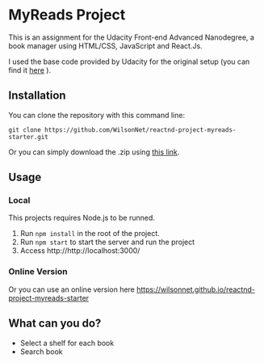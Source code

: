 # MyReads Project

This is an assignment for the Udacity Front-end Advanced Nanodegree, a book manager using HTML/CSS, JavaScript and React.Js. 

I used the base code provided by Udacity for the original setup (you can find it [here](https://github.com/udacity/reactnd-project-myreads-starter) ).

## Installation

You can clone the repository with this command line:

```git
git clone https://github.com/WilsonNet/reactnd-project-myreads-starter.git
```

Or you can simply download the .zip using [this link](https://github.com/WilsonNet/reactnd-project-myreads-starter/archive/master.zip).

## Usage

### Local
This projects requires Node.js to be runned.
1. Run `npm install` in the root of the project.
1. Run `npm start` to start the server and run the project
1. Access http://http://localhost:3000/

### Online Version
Or you can use an online version here https://wilsonnet.github.io/reactnd-project-myreads-starter

## What can you do?

* Select a shelf for each book
* Search book